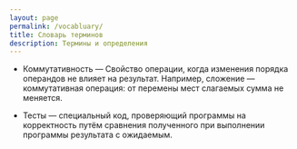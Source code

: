 ```yaml
---
layout: page
permalink: /vocabluary/
title: Словарь терминов
description: Термины и определения
---
```


* Коммутативность — Свойство операции, когда изменения порядка операндов не влияет на результат. Например, сложение — коммутативная операция: от перемены мест слагаемых сумма не меняется.

* Тесты — специальный код, проверяющий программы на корректность путём сравнения полученного при выполнении программы результата с ожидаемым.
